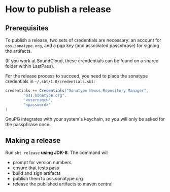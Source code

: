 # How to publish a release

## Prerequisites

To publish a release, two sets of credentials are necessary:
an account for `oss.sonatype.org`,
and a pgp key (and associated passphrase) for signing the artifacts.

(If you work at SoundCloud, these crendentials can be found on a shared folder within LastPass).

For the release process to succeed,
you need to place the sonatype credentials in `~/.sbt/1.0/credentials.sbt`:

```scala
credentials += Credentials("Sonatype Nexus Repository Manager",
        "oss.sonatype.org",
        "<username>",
        "<password>"
)
```

GnuPG integrates with your system's keychain,
so you will only be asked for the passphrase once.

## Making a release

Run `sbt release` **using JDK-8**. The command will

* prompt for version numbers
* ensure that tests pass
* build and sign artifacts
* publish them to oss.sonatype.org
* release the published artifacts to maven central


